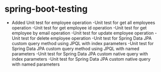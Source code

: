 # spring-boot-testing
- Added Unit test for employee operation
-Unit test for get all employees operation
-Unit test for get employee id operation
-Unit test for get employee by email operation
-Unit test for update employee operation
-Unit test for delete employee operation
-Unit test for Spring Data JPA custom query method using JPQL with index parameters
-Unit test for Spring Data JPA custom query method using JPQL with named parameters
-Unit test for Spring Data JPA custom  native query with index parameters
-Unit test for Spring Data JPA custom  native query with named parameters
